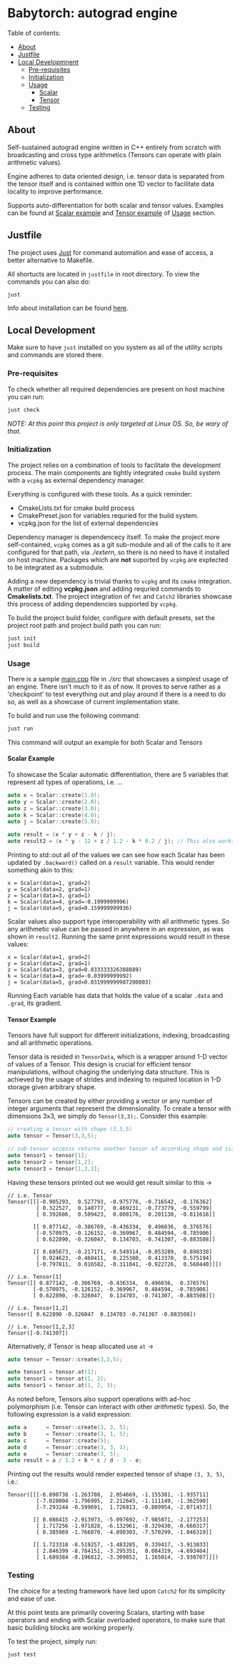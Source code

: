 # Babytorch:  autograd engine

Table of contents:

-   [About](#about)
-   [Justfile](#justfile)
-   [Local Developmnent](#local-development)
    -   [Pre-requisites](#pre-requisites)
    -   [Initialization](#initialization)
    -   [Usage](#usage)
        - [Scalar](#scalar-example)
        - [Tensor](#tensor-example)
    -   [Testing](#testing)

## About

Self-sustained autograd engine written in C++ entirely from scratch with broadcasting and cross type arithmetics (Tensors can operate with plain arithmetic values). 

Engine adheres to data oriented design, i.e. tensor data is separated from the tensor itself and is contained within one 1D vector to facilitate data locality to improve performance.

Supports auto-differentiation for both scalar and tensor values. Examples can be found at [Scalar example](#scalar-example) and [Tensor example](#tensor-example) of [Usage](#usage) section.  

## Justfile
The project uses [Just](https://github.com/casey/just) for command automation and ease of access, a better alternative to Makefile. 

All shortucts are located in `justfile` in root directory. To view the commands you can also do:
```shell
just
```
Info about installation can be found [here](https://github.com/casey/just#packages).


## Local Development

Make sure to have `just` installed on you system as all of the utility scripts and commands are stored there.

### Pre-requisites

To check whether all required dependencies are present on host machine you can run: 
```bash
just check
```
*NOTE: At this point this project is only targeted at Linux OS. So, be wary of that.*

### Initialization

The project relies on a combination of tools to facilitate the development process.
The main components are tightly integrated `cmake` build system with a `vcpkg` as external dependency manager. 

Everything is configured with these tools. As a quick reminder:
- CmakeLists.txt for cmake build process 
- CmakePreset.json for variables requried for the build system.
- vcpkg.json for the list of external dependencies

Dependency manager is dependencecy itself. To make the project more self-contained, `vcpkg` comes as a git sub-module and all of the calls to it are configured for that path, via *./extern*, so there is no need to have it installed on host machine. Packages which are **not** suported by `vcpkg` are exptected to be integrated as a submodule.

Adding a new dependency is trivial thanks to `vcpkg` and its `cmake` integration. A matter of editing **vcpkg.json** and adding requried commands to **Cmakelists.txt**. The project integration of `fmt` and `Catch2` libraries showcase this process of adding dependencies supported by `vcpkg`.

To build the project build folder, configure with default presets, set the project root path and project build path you can run:

```bash
just init
just build
```

### Usage

There is a sample [main.cpp](../src/main.cpp) file in *./src* that showcases a simplest usage of an engine. There isn't much to it as of now. It proves to serve rather as a 'checkpoint' to test everything out and play around if there is a need to do so, as well as a showcase of current implementation state. 

To build and run use the following command:

```bash
just run
```

This command will output an example for both Scalar and Tensors

#### Scalar Example

To showcase the Scalar automatic differentiation, there are 5 variables that represent all types of operations, i.e. ...
```c++
auto x = Scalar::create(1.0);
auto y = Scalar::create(2.0);
auto z = Scalar::create(3.0);
auto k = Scalar::create(4.0);
auto j = Scalar::create(5.0);

auto result = (x * y + z - k / j);
auto result2 = (x * y - 12 + z / 1.2 - k * 0.2 / j); // This also works
```

Printing to std::out all of the values we can see how each Scalar has been updated by `.backward()` called on a `result` variable. This would render something akin to this:
```
x = Scalar(data=1, grad=2)
y = Scalar(data=2, grad=1)
z = Scalar(data=3, grad=1)
k = Scalar(data=4, grad=-0.1999999996)
j = Scalar(data=5, grad=0.159999999936)
```

Scalar values also support type interoperability with all arithmetic types. So any arithmetic value can be passed in anywhere in an expression, as was shown in `result2`. Running the same print expressions would result in these values:
``` 
x = Scalar(data=1, grad=2)
y = Scalar(data=2, grad=1)
z = Scalar(data=3, grad=0.833333326388889)
k = Scalar(data=4, grad=-0.03999999992)
j = Scalar(data=5, grad=0.031999999987200003)
```

Running 
Each variable has data that holds the value of a scalar `.data` and `.grad`, its gradient.


#### Tensor Example

Tensors have full support for different initializations, indexing, broadcasting and all arithmetic operations. 

Tensor data is resided in `TensorData`, which is a wrapper around 1-D vector of values of a Tensor. This design is crucial for efficient tensor manipulations, without chaging the underlying data structure. This is achieved by the usage of strides and indexing to required location in 1-D storage given arbitrary shape.

Tensors can be created by either providing a vector or any number of integer arguments that represent the dimensionality. To create a tensor with dimensions 3x3, we simply do `Tensor(3,3);`. Consider this example:

```c++
// creating a tensor with shape (3,3,5)
auto tensor = Tensor(3,3,5);

// sub-tensor accesss returns another tensor of according shape and size
auto tensor1 = tensor[1];
auto tensor2 = tensor[1,2];
auto tensor3 = tensor[1,2,3];
```

Having these tensors printed out we would get result similar to this ->
```
// i.e. Tensor
Tensor([[[-0.905293,  0.527793, -0.975776, -0.716542, -0.176362]
         [ 0.322527,  0.140777,  0.469231, -0.773779, -0.559799]
         [ 0.392686,  0.509423,  0.008176,  0.201130, -0.811616]]
       
        [[ 0.877142, -0.306769, -0.436334,  0.496036,  0.376576]
         [-0.570975, -0.126152, -0.369967,  0.484594, -0.785906]
         [ 0.622890, -0.326047,  0.134703, -0.741307, -0.883508]]
       
        [[ 0.605673, -0.217171, -0.549314, -0.053289,  0.898330]
         [ 0.924623, -0.460411,  0.225380,  0.413370,  0.575194]
         [-0.797811,  0.016582, -0.311041, -0.922726,  0.568440]]])

// i.e. Tensor[1]
Tensor([[ 0.877142, -0.306769, -0.436334,  0.496036,  0.376576]
        [-0.570975, -0.126152, -0.369967,  0.484594, -0.785906]
        [ 0.622890, -0.326047,  0.134703, -0.741307, -0.883508]])

// i.e. Tensor[1,2]
Tensor([ 0.622890 -0.326047  0.134703 -0.741307 -0.883508])

// i.e. Tensor[1,2,3]
Tensor([-0.741307])
```

Alternatively, if Tensor is heap allocated use `at` ->

```c++
auto tensor = Tensor::create(3,3,5);

auto tensor1 = tensor.at(1);
auto tensor1 = tensor.at(1, 2);
auto tensor1 = tensor.at(1, 2, 3);
```

As noted before, Tensors also support operations with ad-hoc polymorphism (i.e. Tensor can interact with other *arithmetic* types). So, the following expression is a valid expression:

```c++
auto a      = Tensor::create(3, 3, 5);
auto b      = Tensor::create(3, 1, 5);
auto c      = Tensor::create(5);
auto d      = Tensor::create(3, 3, 1);
auto e      = Tensor::create(3, 5);
auto result = a / 1.2 + b * c / d - 3 - e;
```

Printing out the results would render expected tensor of shape `(3, 3, 5)`, i.e.:
```
Tensor([[[-6.890738 -1.263708,  2.054669, -1.155381, -1.935711]
         [-7.028004 -1.796995,  2.212645, -1.111149, -1.362590]
         [-7.293244 -0.599691,  1.726813, -0.809954, -2.071457]]

        [[ 0.086415 -2.913973, -5.097692, -7.985071, -2.177253]
         [ 1.717256 -1.971828, -6.132961, -8.329430, -0.660317]
         [ 0.385969 -1.766070, -4.890303, -7.570299, -1.046319]]

        [[ 1.723318 -8.519257, -3.483285,  0.339417, -3.913033]
         [ 2.846399 -8.784151, -3.295351,  0.084319, -4.693404]
         [ 1.689384 -8.196812, -3.309852,  1.165014, -3.930707]]])
```

### Testing

The choice for a testing framework have lied upon `Catch2` for its simplicity and ease of use. 

At this point tests are primarily covering Scalars, starting with base operators and ending with Scalar overloaded operators, to make sure that basic building blocks are working properly. 

To test the project, simply run:

```bash
just test
```

